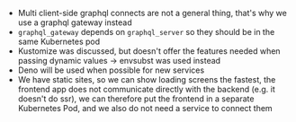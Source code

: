 - Multi client-side graphql connects are not a general thing, that's why we use a graphql gateway instead
- `graphql_gateway` depends on `graphql_server` so they should be in the same Kubernetes pod
- Kustomize was discussed, but doesn't offer the features needed when passing dynamic values -> envsubst was used instead
- Deno will be used when possible for new services
- We have static sites, so we can show loading screens the fastest, the frontend app does not communicate directly with the backend (e.g. it doesn't do ssr), we can therefore put the frontend in a separate Kubernetes Pod, and we also do not need a service to connect them